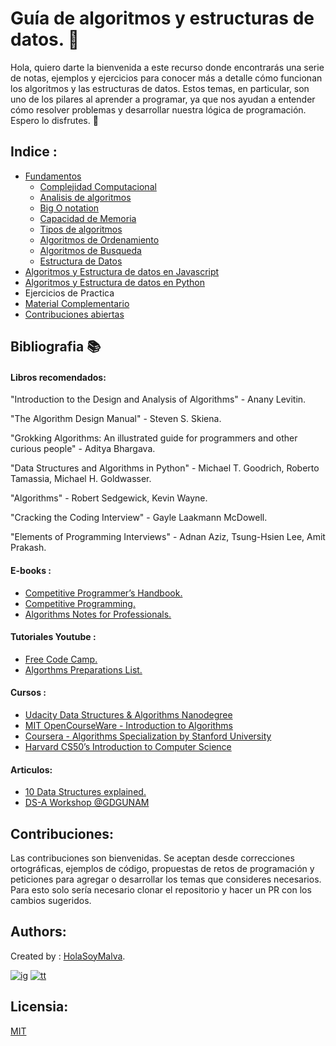 # Guía de algoritmos y estructuras de datos. 🧮

Hola, quiero darte la bienvenida a este recurso donde encontrarás una serie de notas, ejemplos y ejercicios para conocer más a detalle cómo funcionan los algoritmos y las estructuras de datos. Estos temas, en particular, son uno de los pilares al aprender a programar, ya que nos ayudan a entender cómo resolver problemas y desarrollar nuestra lógica de programación. Espero lo disfrutes. 🙌

## Indice :

* [Fundamentos](./01-fundamentos#fundamentos-)
    * [Complejidad Computacional](./01-fundamentos#complejidad-computacional-wiki-reference)
    * [Analisis de algoritmos](./01-fundamentos#analisis-de-algoritmos-wiki-reference)
    * [Big O notation](./01-fundamentos#big-o-notation---notacion-de-la-gran-o)
    * [Capacidad de Memoria](./01-fundamentos#capacidad-de-memoria)
    * [Tipos de algoritmos](./01-fundamentos#tipos-de-algoritmos)
    * [Algoritmos de Ordenamiento](./01-fundamentos#algoritmos-de-ordenamiento)
    * [Algoritmos de Busqueda](./01-fundamentos#algoritmos-de-busqueda)
    * [Estructura de Datos](./01-fundamentos#estructuras-de-datos)
* [Algoritmos y Estructura de datos en Javascript](./02-javascript)
* [Algoritmos y Estructura de datos en Python](./03-python)
* Ejercicios de Practica
* [Material Complementario](#bibliografia-)
* [Contribuciones abiertas](#contributing)
    

## Bibliografia 📚

####  Libros recomendados:

"Introduction to the Design and Analysis of Algorithms" - Anany Levitin.

"The Algorithm Design Manual" - Steven S. Skiena.

"Grokking Algorithms: An illustrated guide for programmers and other curious people" - Aditya Bhargava.

"Data Structures and Algorithms in Python" - Michael T. Goodrich, Roberto Tamassia, Michael H. Goldwasser.

"Algorithms" - Robert Sedgewick, Kevin Wayne.

"Cracking the Coding Interview" - Gayle Laakmann McDowell.

"Elements of Programming Interviews" - Adnan Aziz, Tsung-Hsien Lee, Amit Prakash.

#### E-books :

* [ Competitive Programmer’s Handbook. ](https://cses.fi/book/book.pdf)
* [ Competitive Programming. ](https://www.comp.nus.edu.sg/~stevenha/myteaching/competitive_programming/cp1.pdf)
* [ Algorithms Notes for Professionals. ](https://books.goalkicker.com/AlgorithmsBook/)

#### Tutoriales Youtube :

* [ Free Code Camp. ](https://www.youtube.com/watch?v=t2CEgPsws3U&t=739s)
* [ Algorthms Preparations List. ](https://www.youtube.com/watch?v=t2CEgPsws3U&list=PLVzHx209dzcWc5-OC8-Has_Jok7ft1Xfs&index=2)

#### Cursos :

* [Udacity Data Structures & Algorithms Nanodegree](https://www.udacity.com/course/data-structures-and-algorithms-nanodegree--nd256)
* [MIT OpenCourseWare - Introduction to Algorithms](https://ocw.mit.edu/courses/electrical-engineering-and-computer-science/6-006-introduction-to-algorithms-fall-2011/)
* [Coursera - Algorithms Specialization by Stanford University](https://www.coursera.org/specializations/algorithms)
* [Harvard CS50’s Introduction to Computer Science](https://cs50.harvard.edu/)

#### Articulos:

* [ 10 Data Structures explained. ](https://www.freecodecamp.org/news/10-common-data-structures-explained-with-videos-exercises-aaff6c06fb2b/)
* [DS-A Workshop @GDGUNAM](https://www.notion.so/DS-A-Workshop-GDGUNAM-8979d2f322d647b5b871da74e862ba3d)

## Contribuciones: 

Las contribuciones son bienvenidas. Se aceptan desde correcciones ortográficas, ejemplos de código, propuestas de retos de programación y peticiones para agregar o desarrollar los temas que consideres necesarios. Para esto solo sería necesario clonar el repositorio y hacer un PR con los cambios sugeridos.

## Authors:
Created by : [HolaSoyMalva](https://github.com/holasoymalva).

[![ig]][ig-link] [![tt]][tt-link]

## Licensia:
[MIT](https://choosealicense.com/licenses/mit/)


[ig]: https://img.shields.io/badge/Instagram-E4405F?style=flat-square&logo=instagram&logoColor=white
[fb]: https://img.shields.io/badge/Facebook-1877F2?style=flat-square&logo=facebook&logoColor=white
[tt]: https://img.shields.io/badge/tiktok-000000?style=flat-square&logo=tiktok&logoColor=white

[ig-link]: https://www.instagram.com/holasoymalva/
[tt-link]: https://www.tiktok.com/@holasoymalva
